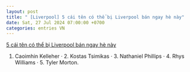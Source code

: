 ```yaml
---
layout: post
title: " [Liverpool] 5 cái tên có thể bị Liverpool bán ngay hè này"
date: Sat, 27 Jul 2024 07:00:00 +0700
categories: entries VN
---
```

[5 cái tên có thể bị Liverpool bán ngay hè này](https://www.tinthethao.com.vn/5-cai-ten-co-the-bi-liverpool-ban-ngay-he-nay-d771686.html)

1. Caoimhin Kelleher · 2. Kostas Tsimikas · 3. Nathaniel Phillips · 4. Rhys Williams · 5. Tyler Morton.

